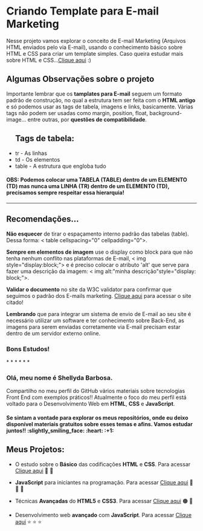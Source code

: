 # Criando Template para E-mail Marketing 
Nesse projeto vamos explorar o conceito de E-mail Marketing (Arquivos HTML enviados pelo via E-mail), usando o conhecimento básico sobre HTML e CSS para criar um template simples. Caso queira estudar mais sobre HTML e CSS...<a href="https://github.com/Shellyda/Basico-HTML-CSS">Clique aqui</a> :)

<h2>Algumas Observações sobre o projeto</h2>
Importante lembrar que os <b>tamplates para E-mail</b> seguem um formato padrão de construção, no qual a estrutura tem ser feita com o <b>HTML antigo</b> e só podemos usar as tags de tabela, imagens e links, basicamente. Várias tags não podem ser usadas como margin, position, float, background-image... entre outras, por <b>questões de compatibilidade</b>.

<ul>
  <h2>Tags de tabela:</h2> 
  <li>tr - As linhas</li>
  <li>td - Os elementos</li> 
  <li>table - A estrutura que engloba tudo</li>
 </ul>

<h4>OBS: Podemos colocar uma TABELA (TABLE) dentro de um ELEMENTO (TD) mas nunca uma LINHA (TR) dentro de um ELEMENTO (TD), precisamos sempre respeitar essa hierarquia!</h4>

-------------------------
<h2>Recomendações...</h2>

<b>Não esquecer</b> de tirar o espaçamento interno padrão das tabelas (table). Dessa forma: < table cellspacing="0" cellpadding="0"></table >.

<b>Sempre em elementos de imagem</b> use o display como block para que não tenha nenhum conflito nas plataformas de E-mail, < img style="display:block;"></img > e é preciso colocar o atributo 'alt' que serve para fazer uma descrição da imagem: < img alt:"minha descrição"style="display: block;"></img >.

<b>Validar o documento</b> no site da W3C validator para confirmar que seguimos o padrão dos E-mails marketing. <a href="https://validator.w3.org/">Clique aqui</a> para acessar o site citado!

<b>Lembrando</b> que para integrar um sistema de envio de E-mail ao seu site é necessário utilizar um software e ter conhecimento sobre Back-End, as imagens para serem enviadas corretamente via E-mail precisam estar dentro de um servidor externo online.

<h3>Bons Estudos!</h3>
*
*
*
*
*
*
<h3>Olá, meu nome é Shellyda Barbosa.</h3> 
Compartilho no meu perfil do GitHub vários materiais sobre tecnologias Front End com exemplos práticos!!
Atualmente o foco do meu perfil está voltado para o Desenvolvimento Web em <b>HTML</b>, <b>CSS</b> e <b>JavaScript</b>.  
<h4>Se sintam a vontade para explorar os meus repositórios, onde eu deixo disponível materiais gratuitos sobre esses temas e afins. Vamos estudar juntos!! :slightly_smiling_face: :heart: :+1: </h4>

<h2>Meus Projetos:</h2>

- O estudo sobre o <b>Básico</b> das codificações <b>HTML</b> e <b>CSS</b>. Para acessar [Clique aqui](https://github.com/Shellyda/Basico-HTML-CSS)  :orange_heart:  :blue_heart: 

- <b>JavaScript</b> para iniciantes na programação. Para acessar [Clique aqui](https://github.com/Shellyda/Basico-JavaScript) :yellow_heart: :yellow_heart:  :yellow_heart: 

- Técnicas <b>Avançadas</b> do <b>HTML5</b> e <b>CSS3</b>. Para acessar [Clique aqui](https://github.com/Shellyda/Avancado-HTML-CSS) :orange_circle: :large_blue_circle: 

- Desenvolvimento web <b>avançado</b> com <b>JavaScript</b>. Para acessar [Clique aqui](https://github.com/Shellyda/Avancado-JavaScript) :star: :star: :star:
